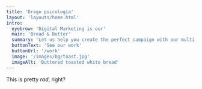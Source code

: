 ```yaml
---
title: 'Drago psicología'
layout: 'layouts/home.html'
intro:
  eyebrow: 'Digital Marketing is our'
  main: 'Bread & Butter'
  summary: 'Let us help you create the perfect campaign with our multi-faceted team of talented creatives.'
  buttonText: 'See our work'
  buttonUrl: '/work'
  image: '/images/bg/toast.jpg'
  imageAlt: 'Buttered toasted white bread'
---
```


This is pretty _rad_, right?